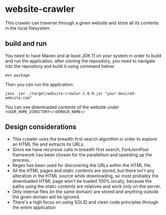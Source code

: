 # website-crawler
This crawler can traverse through a given website and store all its contents in the local filesystem 


## build and run
You need to have Maven and at least JDK 11 on your system in order to build and run the application.
after cloning the repository, you need to navigate into the repository and build it using command below:

`mvn package`

Then you can run the application: 

`java -jar ./target/website-crawler-1.0.0.jar "your-desired-website.com"`

You can see downloaded contents of the website under `<USER_HOME_DIRECTORY>/<DOMAIN_NAME>/`

## Design considerations
- This crawler uses the breadth first search algorithm in order to explore an HTML file and extracts its URLs.
- Since we have recursive calls in breadth first search, ForkJoinPool framework has been chosen for the parallelism and speeding up the process.
- Regex has been used for discovering the URLs within the HTML file.
- All the HTML pages and static contents are stored, but there isn't any alteration in the HTML source while downloading, so most probably the downloaded HTML page won't be loaded 100% locally, because the paths using the static contents are relatives and work only on the server.
- Only internal files (in the same domain) are stored and anything outside the given domain will be ignored.
- There's a high focus on using SOLID and clean code principles through the entire application
